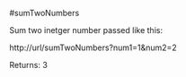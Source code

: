 #sumTwoNumbers

Sum two inetger number passed like this:

http://url/sumTwoNumbers?num1=1&num2=2

Returns:
3